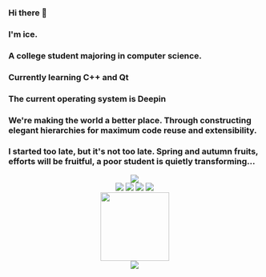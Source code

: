 ### Hi there 👋

<!--
**student-ice/student-ice** is a ✨ _special_ ✨ repository because its `README.md` (this file) appears on your GitHub profile.

Here are some ideas to get you started:

- 🔭 I’m currently working on ...
- 🌱 I’m currently learning ...
- 👯 I’m looking to collaborate on ...
- 🤔 I’m looking for help with ...
- 💬 Ask me about ...
- 📫 How to reach me: ...
- 😄 Pronouns: ...
- ⚡ Fun fact: ...
-->
<div >
  <h3>I'm ice.</h3>
  <h3>A college student majoring in computer science. </h3>
  <h3>Currently learning C++ and Qt</h3>
  <h3>The current operating system is Deepin</h3>
  <h3>We're making the world a better place. Through constructing elegant hierarchies for maximum code reuse and extensibility.</h3>
  <h3>I started too late, but it's not too late. Spring and autumn fruits, efforts will be fruitful, a poor student is quietly transforming...</h3>
</div>
<div align="center">
  <img src="https://metrics.lecoq.io/student-ice?template=classic&config.timezone=Asia%2FShanghai">
</div>
<div align="center">  
  <span > 
    <img src="https://img.shields.io/badge/-HTML5-E34F26?style=flat-square&logo=html5&logoColor=white" /> 
    <img src="https://img.shields.io/badge/-CSS3-1572B6?style=flat-square&logo=css3" /> 
    <img src="https://img.shields.io/badge/-JavaScript-oringe?style=flat-square&logo=javascript" />
    <img src="https://visitor-badge.glitch.me/badge?page_id=student-ice" /> 
  </span>
</div>
<div align="center"> 
  <img height="137px" src="https://github-readme-stats.vercel.app/api?username=student-ice&hide_title=true&hide_border=true&show_icons=trueline_height=21&text_color=000&icon_color=000&bg_color=0,ea6161,ffc64d,fffc4d,52fa5a&theme=graywhite" /> 
</div>

<div align="center"> 
  <img src="https://activity-graph.herokuapp.com/graph?username=student-ice&theme=dracula" />
</div>
